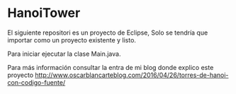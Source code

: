 # HanoiTower
El siguiente repositori es un proyecto de Eclipse, Solo se tendría que importar como un proyecto existente y listo.

Para iniciar ejecutar la clase Main.java.

Para más información consultar la entra de mi blog donde explico este proyecto http://www.oscarblancarteblog.com/2016/04/26/torres-de-hanoi-con-codigo-fuente/
